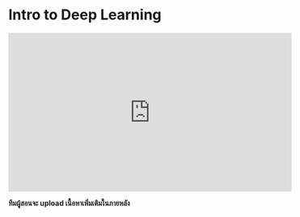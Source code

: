 # Intro to Deep Learning

<iframe width="560" height="315" src="https://www.youtube.com/embed/qhg0HlwJOic" title="YouTube video player" frameborder="0" allow="accelerometer; autoplay; clipboard-write; encrypted-media; gyroscope; picture-in-picture; web-share" allowfullscreen></iframe>

**ทีมผู้สอนจะ upload เนื้อหาเพิ่มเติมในภายหลัง**